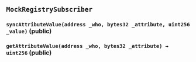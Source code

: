 ## `MockRegistrySubscriber`






### `syncAttributeValue(address _who, bytes32 _attribute, uint256 _value)` (public)





### `getAttributeValue(address _who, bytes32 _attribute) → uint256` (public)







